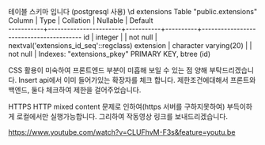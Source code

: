 테이블 스키마 입니다 (postgresql 사용)
\d extensions
                                     Table "public.extensions"
  Column   |         Type          | Collation | Nullable |                Default                 
-----------+-----------------------+-----------+----------+----------------------------------------
 id        | integer               |           | not null | nextval('extensions_id_seq'::regclass)
 extension | character varying(20) |           | not null | 
Indexes:
    "extensions_pkey" PRIMARY KEY, btree (id)


CSS 활용이 미숙하여 프론트엔드 부분이 미흡해 보일 수 있는 점 양해 부탁드리겠습니다.
Insert api에서 이미 들어가있는 확장자를 체크 합니다.
제한조건에대해서 프론트와 백엔드, 둘다 체크하여 제한을 걸어주었습니다.

HTTPS HTTP mixed content 문제로 인하여(https 서버를 구하지못하여) 부득이하게 로컬에서만 실행가능합니다.
그리하여 작동영상 링크를 보내드리겠습니다.


https://www.youtube.com/watch?v=CLUFhvM-F3s&feature=youtu.be
